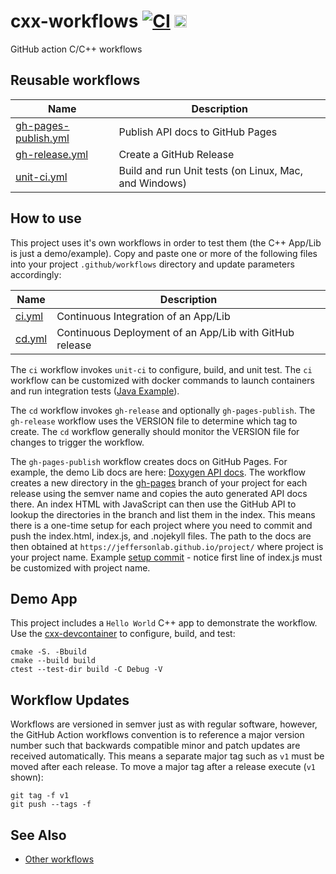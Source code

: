 # cxx-workflows [![CI](https://github.com/JeffersonLab/cxx-workflows/actions/workflows/ci.yml/badge.svg)](https://github.com/JeffersonLab/cxx-workflows/actions/workflows/ci.yml) <a href="https://codespaces.new/JeffersonLab/cxx-workflows"><img src="https://github.com/codespaces/badge.svg" height="20"></a>
GitHub action C/C++ workflows

## Reusable workflows

| Name                 | Description                      |
|----------------------|----------------------------------|
| [gh-pages-publish.yml](https://github.com/JeffersonLab/cxx-workflows/blob/main/.github/workflows/gh-pages-publish.yml) | Publish API docs to GitHub Pages |
| [gh-release.yml](https://github.com/JeffersonLab/cxx-workflows/blob/main/.github/workflows/gh-release.yml) | Create a GitHub Release |
| [unit-ci.yml](https://github.com/JeffersonLab/cxx-workflows/blob/main/.github/workflows/unit-ci.yml) | Build and run Unit tests (on Linux, Mac, and Windows) |

## How to use
This project uses it's own workflows in order to test them (the C++ App/Lib is just a demo/example).  Copy and paste one or more of the following files into your project `.github/workflows` directory and update parameters accordingly:

| Name                 | Description                      |
|----------------------|----------------------------------|
| [ci.yml](https://github.com/JeffersonLab/cxx-workflows/blob/main/.github/workflows/ci.yml) | Continuous Integration of an App/Lib |
| [cd.yml](https://github.com/JeffersonLab/cxx-workflows/blob/main/.github/workflows/cd.yml) | Continuous Deployment of an App/Lib with GitHub release |

The `ci` workflow invokes `unit-ci` to configure, build, and unit test.   The `ci` workflow can be customized with docker commands to launch containers and run integration tests ([Java Example](https://github.com/JeffersonLab/myquery/blob/e47681393f9a7a900dc1f0a932b6271bfa6356ed/.github/workflows/ci.yml#L20-L44])).

The `cd` workflow invokes `gh-release` and optionally `gh-pages-publish`.  The `gh-release` workflow uses the VERSION file to determine which tag to create.  The `cd` workflow generally should monitor the VERSION file for changes to trigger the workflow.  

The `gh-pages-publish` workflow creates docs on GitHub Pages.  For example, the demo Lib docs are here: [Doxygen API docs](https://jeffersonlab.github.io/cxx-workflows/).  The workflow creates a new directory in the [gh-pages](https://github.com/JeffersonLab/cxx-workflows/tree/gh-pages) branch of your project for each release using the semver name and copies the auto generated API docs there.  An index HTML with JavaScript can then use the GitHub API to lookup the directories in the branch and list them in the index.  This means there is a one-time setup for each project where you need to commit and push the index.html, index.js, and .nojekyll files.  The path to the docs are then obtained at `https://jeffersonlab.github.io/project/` where project is your project name.  Example [setup commit](https://github.com/JeffersonLab/cxx-workflows/commit/36de0f35037c3b14834bbfbbb9e7784f2e70eebe) - notice first line of index.js must be customized with project name.

## Demo App 
This project includes a `Hello World` C++ app to demonstrate the workflow.  Use the [cxx-devcontainer](https://github.com/JeffersonLab/cxx-devcontainer) to configure, build, and test:

```
cmake -S. -Bbuild
cmake --build build
ctest --test-dir build -C Debug -V
```

## Workflow Updates
Workflows are versioned in semver just as with regular software, however, the GitHub Action workflows convention is to reference a major version number such that backwards compatible minor and patch updates are received automatically.  This means a separate major tag such as `v1` must be moved after each release.  To move a major tag after a release execute (`v1` shown):

```
git tag -f v1
git push --tags -f
```

## See Also
- [Other workflows](https://github.com/search?q=org%3Ajeffersonlab+topic%3Agh-action-workflow&type=repositories)
